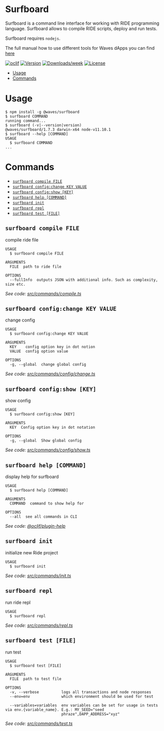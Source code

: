 Surfboard
=========

Surfboard is a command line interface for working with RIDE programming language. Surfboard allows to compile RIDE scripts, deploy and run tests. 

Surfboard requires `nodejs`. 

The full manual how to use different tools for Waves dApps you can find [here](https://blog.wavesplatform.com/how-to-build-deploy-and-test-a-waves-ride-dapp-785311f58c2)

[![oclif](https://img.shields.io/badge/cli-oclif-brightgreen.svg)](https://oclif.io)
[![Version](https://img.shields.io/npm/v/@waves/ride-cli.svg)](https://npmjs.org/package/@waves/ride-cli)
[![Downloads/week](https://img.shields.io/npm/dw/@waves/ride-cli.svg)](https://npmjs.org/package/@waves/ride-cli)
[![License](https://img.shields.io/npm/l/@waves/ride-cli.svg)](https://github.com/wavesplatform/ride-cli/blob/master/package.json)

<!-- toc -->
* [Usage](#usage)
* [Commands](#commands)
<!-- tocstop -->
# Usage
<!-- usage -->
```sh-session
$ npm install -g @waves/surfboard
$ surfboard COMMAND
running command...
$ surfboard (-v|--version|version)
@waves/surfboard/1.7.3 darwin-x64 node-v11.10.1
$ surfboard --help [COMMAND]
USAGE
  $ surfboard COMMAND
...
```
<!-- usagestop -->
# Commands
<!-- commands -->
* [`surfboard compile FILE`](#surfboard-compile-file)
* [`surfboard config:change KEY VALUE`](#surfboard-configchange-key-value)
* [`surfboard config:show [KEY]`](#surfboard-configshow-key)
* [`surfboard help [COMMAND]`](#surfboard-help-command)
* [`surfboard init`](#surfboard-init)
* [`surfboard repl`](#surfboard-repl)
* [`surfboard test [FILE]`](#surfboard-test-file)

## `surfboard compile FILE`

compile ride file

```
USAGE
  $ surfboard compile FILE

ARGUMENTS
  FILE  path to ride file

OPTIONS
  --fullInfo  outputs JSON with additional info. Such as complexity, size etc.
```

_See code: [src/commands/compile.ts](https://github.com/wavesplatform/surfboard/blob/v1.7.3/src/commands/compile.ts)_

## `surfboard config:change KEY VALUE`

change config

```
USAGE
  $ surfboard config:change KEY VALUE

ARGUMENTS
  KEY    config option key in dot notion
  VALUE  config option value

OPTIONS
  -g, --global  change global config
```

_See code: [src/commands/config/change.ts](https://github.com/wavesplatform/surfboard/blob/v1.7.3/src/commands/config/change.ts)_

## `surfboard config:show [KEY]`

show config

```
USAGE
  $ surfboard config:show [KEY]

ARGUMENTS
  KEY  Config option key in dot notation

OPTIONS
  -g, --global  Show global config
```

_See code: [src/commands/config/show.ts](https://github.com/wavesplatform/surfboard/blob/v1.7.3/src/commands/config/show.ts)_

## `surfboard help [COMMAND]`

display help for surfboard

```
USAGE
  $ surfboard help [COMMAND]

ARGUMENTS
  COMMAND  command to show help for

OPTIONS
  --all  see all commands in CLI
```

_See code: [@oclif/plugin-help](https://github.com/oclif/plugin-help/blob/v2.1.6/src/commands/help.ts)_

## `surfboard init`

initialize new Ride project

```
USAGE
  $ surfboard init
```

_See code: [src/commands/init.ts](https://github.com/wavesplatform/surfboard/blob/v1.7.3/src/commands/init.ts)_

## `surfboard repl`

run ride repl

```
USAGE
  $ surfboard repl
```

_See code: [src/commands/repl.ts](https://github.com/wavesplatform/surfboard/blob/v1.7.3/src/commands/repl.ts)_

## `surfboard test [FILE]`

run test

```
USAGE
  $ surfboard test [FILE]

ARGUMENTS
  FILE  path to test file

OPTIONS
  -v, --verbose          logs all transactions and node responses
  --env=env              which environment should be used for test

  --variables=variables  env variables can be set for usage in tests via env.{variable_name}. E.g.: MY_SEED="seed
                         phraze",DAPP_ADDRESS="xyz"
```

_See code: [src/commands/test.ts](https://github.com/wavesplatform/surfboard/blob/v1.7.3/src/commands/test.ts)_
<!-- commandsstop -->
